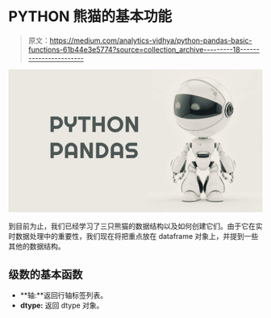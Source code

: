 # PYTHON 熊猫的基本功能

> 原文：<https://medium.com/analytics-vidhya/python-pandas-basic-functions-61b44e3e5774?source=collection_archive---------18----------------------->

![](img/7d45b41122219c0022ccbbb10d982601.png)

到目前为止，我们已经学习了三只熊猫的数据结构以及如何创建它们。由于它在实时数据处理中的重要性，我们现在将把重点放在 dataframe 对象上，并提到一些其他的数据结构。

## 级数的基本函数

*   **轴:**返回行轴标签列表。
*   **dtype:** 返回 dtype 对象。